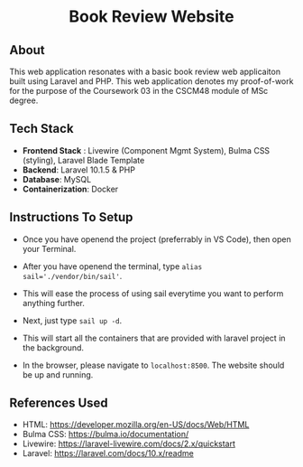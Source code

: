 <h1 align="center">Book Review Website</h1>

## About

This web application resonates with a basic book review web applicaiton built using Laravel and PHP. This web application denotes my proof-of-work for the purpose of the Coursework 03 in the CSCM48 module of MSc degree.

## Tech Stack

- <b>Frontend Stack</b> : Livewire (Component Mgmt System), Bulma CSS (styling), Laravel Blade Template
- <b>Backend</b>: Laravel 10.1.5 & PHP
- <b>Database</b>: MySQL
- <b>Containerization</b>: Docker

## Instructions To Setup

- Once you have openend the project (preferrably in VS Code), then open your Terminal.

- After you have openend the terminal, type `alias sail='./vendor/bin/sail'`.

- This will ease the process of using sail everytime you want to perform anything further.

- Next, just type `sail up -d`.

- This will start all the containers that are provided with laravel project in the background.

- In the browser, please navigate to `localhost:8500`. The website should be up and running.

## References Used

- HTML: https://developer.mozilla.org/en-US/docs/Web/HTML
- Bulma CSS: https://bulma.io/documentation/
- Livewire: https://laravel-livewire.com/docs/2.x/quickstart
- Laravel: https://laravel.com/docs/10.x/readme
